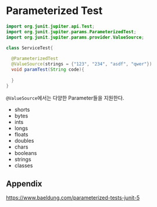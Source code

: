 # Parameterized Test

```java
import org.junit.jupiter.api.Test;
import org.junit.jupiter.params.ParameterizedTest;
import org.junit.jupiter.params.provider.ValueSource;

class ServiceTest{
  
  @ParameterizedTest
  @ValueSource(strings = {"123", "234", "asdf", "qwer"})
  void paramTest(String code){
    
  }
}
```

`@ValueSource`에서는 다양한 Parameter들을 지원한다.

* shorts
* bytes
* ints
* longs
* floats
* doubles
* chars
* booleans
* strings
* classes

## Appendix

https://www.baeldung.com/parameterized-tests-junit-5
